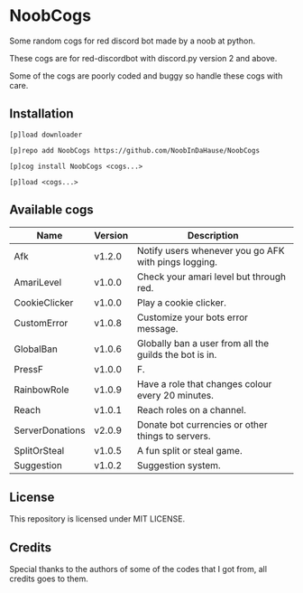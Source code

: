 # NoobCogs

Some random cogs for red discord bot made by a noob at python.

These cogs are for red-discordbot with discord.py version 2 and above.

Some of the cogs are poorly coded and buggy so handle these cogs with care.

## Installation

```
[p]load downloader

[p]repo add NoobCogs https://github.com/NoobInDaHause/NoobCogs

[p]cog install NoobCogs <cogs...>

[p]load <cogs...>
```

## Available cogs

| Name            |  Version  | Description                                                      |
| --------------- | --------- | ---------------------------------------------------------------- |
| Afk             |  v1.2.0   | Notify users whenever you go AFK with pings logging.             |
| AmariLevel      |  v1.0.0   | Check your amari level but through red.                          |
| CookieClicker   |  v1.0.0   | Play a cookie clicker.                                           |
| CustomError     |  v1.0.8   | Customize your bots error message.                               |
| GlobalBan       |  v1.0.6   | Globally ban a user from all the guilds the bot is in.           |
| PressF          |  v1.0.0   | F.                                                               |
| RainbowRole     |  v1.0.9   | Have a role that changes colour every 20 minutes.                |
| Reach           |  v1.0.1   | Reach roles on a channel.                                        |
| ServerDonations |  v2.0.9   | Donate bot currencies or other things to servers.                |
| SplitOrSteal    |  v1.0.5   | A fun split or steal game.                                       |
| Suggestion      |  v1.0.2   | Suggestion system.                                               |

## License

This repository is licensed under MIT LICENSE.

## Credits

Special thanks to the authors of some of the codes that I got from, all credits goes to them.
